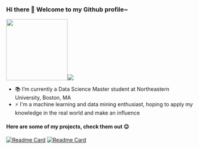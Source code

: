 ### Hi there 👋 Welcome to my Github profile~

<!-- ![Weipeng Zhang's GitHub Stats](https://github-readme-stats.vercel.app/api?username=Wp-Zhang&title_color=1d87da&icon_color=539bf5&text_color=539bf5&bg_color=0000&show_icons=true) -->

<img height=165 src="https://github-readme-stats.vercel.app/api?username=Wp-Zhang&bg_color=00000000&text_color=58a6ff&hide_border=true&disable_animations=true&include_all_commits=true"><img src="https://github-readme-stats.vercel.app/api/top-langs/?username=Wp-Zhang&layout=compact&bg_color=00000000&text_color=58a6ff&hide_border=true&disable_animations=true" />

<!-- [![Top Langs](https://github-readme-stats.vercel.app/api/top-langs/?username=Wp-Zhang&hide=typescript,css,html,c,ruby&layout=compact&langs_count=8)](https://github.com/anuraghazra/github-readme-stats) -->

<!-- [![wakatime stats](https://github-readme-stats.vercel.app/api/wakatime?username=Wp-Zhang&layout=Compact)](https://github.com/anuraghazra/github-readme-stats) -->

- 📚 I’m currently a Data Science Master student at Northeastern University, Boston, MA
- ⚡ I'm a machine learning and data mining enthusiast, hoping to apply my knowledge in the real world and make an influence

#### Here are some of my projects, check them out 😉

<!-- [![Readme Card](https://github-readme-stats.vercel.app/api/pin/?username=Wp-Zhang&repo=HandyRec&title_color=1d87da&icon_color=539bf5&text_color=539bf5&bg_color=0000)](https://github.com/Wp-Zhang/HandyRec)
[![Readme Card](https://github-readme-stats.vercel.app/api/pin/?username=Wp-Zhang&repo=H-M-Fashion-RecSys&title_color=1d87da&icon_color=539bf5&text_color=539bf5&bg_color=0000)](https://github.com/Wp-Zhang/H-M-Fashion-RecSys)
[![Readme Card](https://github-readme-stats.vercel.app/api/pin/?username=Wp-Zhang&repo=DS-5220-Final-Project&title_color=1d87da&icon_color=539bf5&text_color=539bf5&bg_color=0000)](https://github.com/Wp-Zhang/DS-5220-Final-Project)
[![Readme Card](https://github-readme-stats.vercel.app/api/pin/?username=Wp-Zhang&repo=DS-5110-Final-Project&title_color=1d87da&icon_color=539bf5&text_color=539bf5&bg_color=0000)](https://github.com/Wp-Zhang/DS-5110-Final-Project)
[![Readme Card](https://github-readme-stats.vercel.app/api/pin/?username=Wp-Zhang&repo=DS-5110-Mini-Poster&title_color=1d87da&icon_color=539bf5&text_color=539bf5&bg_color=0000)](https://github.com/Wp-Zhang/DS-5110-Mini-Poster) -->
[![Readme Card](https://github-readme-stats.vercel.app/api/pin/?username=Wp-Zhang&repo=HandyRec&bg_color=00000000&text_color=58a6ff&hide_border=true&disable_animations=true)](https://github.com/Wp-Zhang/HandyRec)
[![Readme Card](https://github-readme-stats.vercel.app/api/pin/?username=Wp-Zhang&repo=H-M-Fashion-RecSys&bg_color=00000000&text_color=58a6ff&hide_border=true&disable_animations=true)](https://github.com/Wp-Zhang/H-M-Fashion-RecSys)
<!-- [![Readme Card](https://github-readme-stats.vercel.app/api/pin/?username=Wp-Zhang&repo=DS-5220-Final-Project&bg_color=00000000&text_color=58a6ff&hide_border=true&disable_animations=true)](https://github.com/Wp-Zhang/DS-5220-Final-Project)
[![Readme Card](https://github-readme-stats.vercel.app/api/pin/?username=Wp-Zhang&repo=DS-5110-Final-Project&bg_color=00000000&text_color=58a6ff&hide_border=true&disable_animations=true)](https://github.com/Wp-Zhang/DS-5110-Final-Project)
[![Readme Card](https://github-readme-stats.vercel.app/api/pin/?username=Wp-Zhang&repo=DS-5110-Mini-Poster&bg_color=00000000&text_color=58a6ff&hide_border=true&disable_animations=true)](https://github.com/Wp-Zhang/DS-5110-Mini-Poster)
 -->

<!--
Here are some ideas to get you started:

- 🔭 I’m currently working on ...
- 🌱 I’m currently learning ...
- 👯 I’m looking to collaborate on ...
- 🤔 I’m looking for help with ...
- 💬 Ask me about ...
- 📫 How to reach me: ...
- 😄 Pronouns: ...
- ⚡ Fun fact: ...
-->
